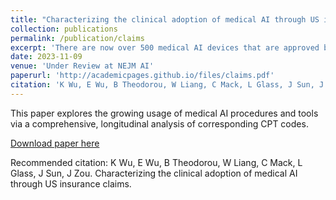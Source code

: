 ```yaml
---
title: "Characterizing the clinical adoption of medical AI through US insurance claims"
collection: publications
permalink: /publication/claims
excerpt: 'There are now over 500 medical AI devices that are approved by the U.S. FDA. However, little is known about where and how often these devices are actually used after regulatory approval. In this paper, we systematically quantify the adoption and usage of medical AI in the U.S. by tracking Current Procedural Terminology (CPT) codes explicitly created for medical AI. CPT codes are widely used for documenting billing and payment for medical procedures, providing a measure of device utilization across different clinical settings. We examine a comprehensive nationwide claims database of 16 billion CPT claims between 1/1/2015 to 6/12023 to analyze the prevalence of medical AI based on submitted claims. Our results indicate that medical AI adoption is still nascent, with most usage driven by a handful of leading devices. For example, only AI devices used for assessing coronary artery disease and for diagnosing diabetic retinopathy have accumulated more than 10,000 CPT claims. Furthermore, medical AI usage is moderately over-represented in higher-income zip codes and metropolitan areas. Our study sheds light on the current landscape of medical AI adoption and usage in the U.S., underscoring the need to further investigate barriers and incentives to promote equitable access and broader integration of AI technologies in healthcare.'
date: 2023-11-09
venue: 'Under Review at NEJM AI'
paperurl: 'http://academicpages.github.io/files/claims.pdf'
citation: 'K Wu, E Wu, B Theodorou, W Liang, C Mack, L Glass, J Sun, J Zou. Characterizing the clinical adoption of medical AI through US insurance claims.'
---
```

This paper explores the growing usage of medical AI procedures and tools via a comprehensive, longitudinal analysis of corresponding CPT codes.

[Download paper here](http://academicpages.github.io/files/claims.pdf)

Recommended citation: K Wu, E Wu, B Theodorou, W Liang, C Mack, L Glass, J Sun, J Zou. Characterizing the clinical adoption of medical AI through US insurance claims.